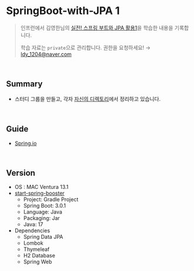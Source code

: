# SpringBoot-with-JPA 1
> 인프런에서 김영한님의 [실전! 스프링 부트와 JPA 활용1](https://www.inflearn.com/course/%EC%8A%A4%ED%94%84%EB%A7%81%EB%B6%80%ED%8A%B8-JPA-%ED%99%9C%EC%9A%A9-1/)을 학습한 내용을 기록합니다.
>
> 학습 자료는 `private`으로 관리합니다. 권한을 요청하세요! → ldy_1204@naver.com

<br/>

## Summary
- 스터디 그룹을 만들고, 각자 [자신의 디렉토리](https://github.com/Springboot-with-JPA-Study/Springboot-with-JPA)에서 정리하고 있습니다.


<br/>

## Guide
- [Spring.io](https://spring.io/guides)


<br/>

## Version
- OS : MAC Ventura 13.1
- [start-spring-booster](https://start.spring.io/)
  - Project: Gradle Project 
  - Spring Boot: 3.0.1
  - Language: Java 
  - Packaging: Jar
  - Java: 17
- Dependencies
  - Spring Data JPA
  - Lombok
  - Thymeleaf
  - H2 Database
  - Spring Web
